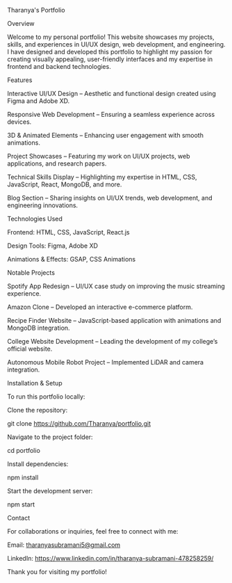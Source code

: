 Tharanya's Portfolio

Overview

Welcome to my personal portfolio! This website showcases my projects, skills, and experiences in UI/UX design, web development, and engineering. I have designed and developed this portfolio to highlight my passion for creating visually appealing, user-friendly interfaces and my expertise in frontend and backend technologies.

Features

Interactive UI/UX Design – Aesthetic and functional design created using Figma and Adobe XD.

Responsive Web Development – Ensuring a seamless experience across devices.

3D & Animated Elements – Enhancing user engagement with smooth animations.

Project Showcases – Featuring my work on UI/UX projects, web applications, and research papers.

Technical Skills Display – Highlighting my expertise in HTML, CSS, JavaScript, React, MongoDB, and more.

Blog Section – Sharing insights on UI/UX trends, web development, and engineering innovations.

Technologies Used

Frontend: HTML, CSS, JavaScript, React.js

Design Tools: Figma, Adobe XD

Animations & Effects: GSAP, CSS Animations

Notable Projects

Spotify App Redesign – UI/UX case study on improving the music streaming experience.

Amazon Clone – Developed an interactive e-commerce platform.

Recipe Finder Website – JavaScript-based application with animations and MongoDB integration.

College Website Development – Leading the development of my college’s official website.

Autonomous Mobile Robot Project – Implemented LiDAR and camera integration.

Installation & Setup

To run this portfolio locally:

Clone the repository:

git clone https://github.com/Tharanya/portfolio.git

Navigate to the project folder:

cd portfolio

Install dependencies:

npm install

Start the development server:

npm start

Contact

For collaborations or inquiries, feel free to connect with me:

Email: tharanyasubramani5@gmail.com

LinkedIn: https://www.linkedin.com/in/tharanya-subramani-478258259/



Thank you for visiting my portfolio!

